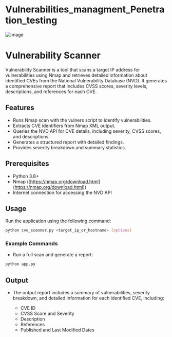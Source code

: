 # Vulnerabilities_managment_Penetration_testing


![image](https://github.com/user-attachments/assets/51d6970a-d835-445a-8ed2-8b6079cc997d)

# Vulnerability Scanner

Vulnerability Scanner is a  tool that scans a target IP address for vulnerabilities using Nmap and retrieves detailed information about identified CVEs from the National Vulnerability Database (NVD). It generates a comprehensive report that includes CVSS scores, severity levels, descriptions, and references for each CVE.

## Features

* Runs Nmap scan with the vulners script to identify vulnerabilities.
* Extracts CVE identifiers from Nmap XML output.
* Queries the NVD API for CVE details, including severity, CVSS scores, and descriptions.
* Generates a structured report with detailed findings.
* Provides severity breakdown and summary statistics.

## Prerequisites

* Python 3.8+
* Nmap ([https://nmap.org/download.html](https://nmap.org/download.html))
* Internet connection for accessing the NVD API



## Usage

Run the application using the following command:

```bash
python cve_scanner.py <target_ip_or_hostname> [options]
```

### Example Commands

* Run a full scan and generate a report:

```bash
python app.py 
```


## Output

* The output report includes a summary of vulnerabilities, severity breakdown, and detailed information for each identified CVE, including:

  * CVE ID
  * CVSS Score and Severity
  * Description
  * References
  * Published and Last Modified Dates

